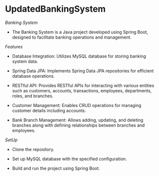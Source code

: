# UpdatedBankingSystem

*Banking System*

- The Banking System is a Java project developed using Spring Boot, designed to facilitate banking operations and management.

*Features*

- Database Integration: Utilizes MySQL database for storing banking system data.

- Spring Data JPA: Implements Spring Data JPA repositories for efficient database operations.

- RESTful API: Provides RESTful APIs for interacting with various entities such as customers, accounts, transactions, employees, departments, roles, and branches.

- Customer Management: Enables CRUD operations for managing customer details including accounts.

- Bank Branch Management: Allows adding, updating, and deleting branches along with defining relationships between branches and employees.

*SetUp*

- Clone the repository.

- Set up MySQL database with the specified configuration.

- Build and run the project using Spring Boot.
